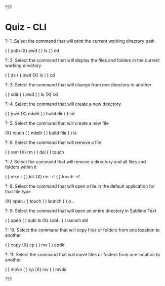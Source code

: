 

???

# Quiz - CLI

?: 1. Select the command that will print the current working directory path

( ) path
(X) pwd
( ) ls
( ) cd

?: 2. Select the command that will display the files and folders in the current working directory

( ) ds
( ) pwd
(X) ls
( ) cd

?: 3. Select the command that will change from one directory to another

( ) cdir
( ) pwd
( ) ls
(X) cd

?: 4. Select the command that will create a new directory

( ) pwd
(X) mkdir
( ) build dir
( ) cd

?: 5. Select the command that will create a new file

(X) touch
( ) mkdir
( ) build file
( ) ls

?: 6. Select the command that will remove a file

( ) rem
(X) rm
( ) del
( ) touch

?: 7. Select the command that will remove a directory and all files and folders within it

( ) mkdir
( ) kill
(X) rm -rf
( ) touch -rf

?: 8. Select the command that will open a file in the default application for that file type

(X) open
( ) touch
( ) launch
( ) o ..

?: 9. Select the command that will open an entire directory in Sublime Text

( ) open
( ) subl ls
(X) subl .
( ) launch sbl

?: 10. Select the command that will copy files or folders from one location to another

( ) copy
(X) cp
( ) mv
( ) cpdir

?: 11. Select the command that will move files or folders from one location to another

( ) move
( ) cp
(X) mv
( ) mvdir

???